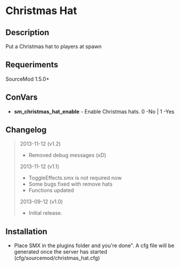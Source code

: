 # Christmas Hat

## Description

Put a Christmas hat to players at spawn

## Requeriments

SourceMod 1.5.0+<br />

## ConVars

* **sm_christmas_hat_enable** - Enable Christmas hats. 0 -No | 1 -Yes

## Changelog
> 2013-11-12 (v1.2)
> 
> * Removed debug messages (xD)
>
> 2013-11-12 (v1.1)
> 
> * ToggleEffects.smx is not required now
> * Some bugs fixed with remove hats
> * Functions updated
>
> 2013-09-12 (v1.0)
> 
> * Initial release.

## Installation

* Place SMX in the plugins folder and you're done". A cfg file will be generated once the server has started (cfg/sourcemod/christmas_hat.cfg)
